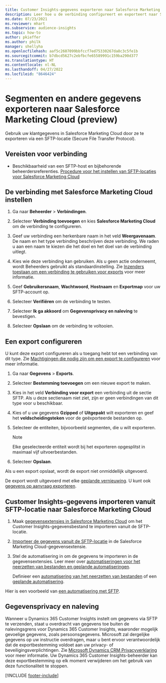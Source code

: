 ```yaml
---
title: Customer Insights-gegevens exporteren naar Salesforce Marketing Cloud
description: Leer hoe u de verbinding configureert en exporteert naar Salesforce Marketing Cloud.
ms.date: 07/23/2021
ms.reviewer: mhart
ms.subservice: audience-insights
ms.topic: how-to
author: pkieffer
ms.author: philk
manager: shellyha
ms.openlocfilehash: aaf5c2607099bbfccf7ed75330267da8c3c5fe1b
ms.sourcegitcommit: b7dbcd5627c2ebfbcfe65589991c159ba290d377
ms.translationtype: HT
ms.contentlocale: nl-NL
ms.lasthandoff: 04/27/2022
ms.locfileid: "8646424"
---
```

# <a name="export-segments-and-other-data-to-salesforce-marketing-cloud-preview"></a>Segmenten en andere gegevens exporteren naar Salesforce Marketing Cloud (preview)

Gebruik uw klantgegevens in Salesforce Marketing Cloud door ze te exporteren via een SFTP-locatie (Secure File Transfer Protocol).

## <a name="prerequisites-for-connection"></a>Vereisten voor verbinding

- Beschikbaarheid van een SFTP-host en bijbehorende beheerdersreferenties. [Procedure voor het instellen van SFTP-locaties voor Salesforce Marketing Cloud](https://help.salesforce.com/articleView?id=sf.mc_es_configure_enhanced_ftp.htm&type=5) 

## <a name="set-up-the-connection-to-salesforce-marketing-cloud"></a>De verbinding met Salesforce Marketing Cloud instellen

1. Ga naar **Beheerder** > **Verbindingen**.

1. Selecteer **Verbinding toevoegen** en kies **Salesforce Marketing Cloud** om de verbinding te configureren.

1. Geef uw verbinding een herkenbare naam in het veld **Weergavenaam**. De naam en het type verbinding beschrijven deze verbinding. We raden u aan een naam te kiezen die het doel en het doel van de verbinding uitlegt.

1. Kies wie deze verbinding kan gebruiken. Als u geen actie onderneemt, wordt Beheerders gebruikt als standaardinstelling. Zie [Inzenders toestaan om een verbinding te gebruiken voor exports](connections.md#allow-contributors-to-use-a-connection-for-exports) voor meer informatie.

1. Geef **Gebruikersnaam**, **Wachtwoord**, **Hostnaam** en **Exportmap** voor uw SFTP-account op.

1. Selecteer **Verifiëren** om de verbinding te testen.

1. Selecteer **Ik ga akkoord** om **Gegevensprivacy en naleving** te bevestigen.

1. Selecteer **Opslaan** om de verbinding te voltooien.

## <a name="configure-an-export"></a>Een export configureren

U kunt deze export configureren als u toegang hebt tot een verbinding van dit type. Zie [Machtigingen die nodig zijn om een export te configureren](export-destinations.md#set-up-a-new-export) voor meer informatie.

1. Ga naar **Gegevens** > **Exports**.

1. Selecteer **Bestemming toevoegen** om een nieuwe export te maken.

1. Kies in het veld **Verbinding voor export** een verbinding uit de sectie SFTP. Als u deze sectienaam niet ziet, zijn er geen verbindingen van dit type voor u beschikbaar.

1. Kies of u uw gegevens **Gzipped** of **Uitgepakt** wilt exporteren en geef het **veldscheidingsteken** voor de geëxporteerde bestanden op.

1. Selecteer de entiteiten, bijvoorbeeld segmenten, die u wilt exporteren.

   > [!NOTE]
   > Elke geselecteerde entiteit wordt bij het exporteren opgesplitst in maximaal vijf uitvoerbestanden. 

1. Selecteer **Opslaan**.

Als u een export opslaat, wordt de export niet onmiddellijk uitgevoerd.

De export wordt uitgevoerd met elke [geplande vernieuwing](system.md#schedule-tab). U kunt ook [gegevens op aanvraag exporteren](export-destinations.md#run-exports-on-demand). 

## <a name="import-customer-insights-data-from-sftp-location-to-salesforce-marketing-cloud"></a>Customer Insights-gegevens importeren vanuit SFTP-locatie naar Salesforce Marketing Cloud

1. Maak [gegevensextensies in Salesforce Marketing Cloud](https://help.salesforce.com/articleView?id=sf.mc_es_create_data_extension.htm&type=5) om het Customer Insights-gegevensbestand te importeren vanuit de SFTP-locatie.

2. [Importeer de gegevens vanuit de SFTP-locatie](https://help.salesforce.com/articleView?id=sf.mc_es_import_data_extension_classic.htm&type=5) in de Salesforce Marketing Cloud-gegevensextensie. 

3. Stel de automatisering in om de gegevens te importeren in de gegevensextensies. Leer meer over [automatiseringen voor het neerzetten van bestanden en geplande automatiseringen](https://help.salesforce.com/articleView?id=sf.mc_as_triggered_automations.htm&type=5).

   Definieer een [automatisering van het neerzetten van bestanden](https://help.salesforce.com/articleView?id=sf.mc_as_define_a_triggered_automation.htm&type=5) of een [geplande automatisering](https://help.salesforce.com/articleView?id=sf.mc_as_define_a_scheduled_automation.htm&type=5). 

Hier is een voorbeeld van [een automatisering met SFTP](https://help.salesforce.com/articleView?id=sf.mc_as_ftp_and_triggered_automation_scenario.htm&type=5).

## <a name="data-privacy-and-compliance"></a>Gegevensprivacy en naleving

Wanneer u Dynamics 365 Customer Insights instelt om gegevens via SFTP te verzenden, staat u overdracht van gegevens toe buiten de nalevingsgrens voor Dynamics 365 Customer Insights, waaronder mogelijk gevoelige gegevens, zoals persoonsgegevens. Microsoft zal dergelijke gegevens op uw instructie overdragen, maar u bent ervoor verantwoordelijk dat de exportbestemming voldoet aan uw privacy- of beveiligingsverplichtingen. Zie [Microsoft Dynamics CRM Privacyverklaring](https://go.microsoft.com/fwlink/?linkid=396732) voor meer informatie.
Uw Dynamics 365 Customer Insights-beheerder kan deze exportbestemming op elk moment verwijderen om het gebruik van deze functionaliteit te stoppen.

[!INCLUDE [footer-include](includes/footer-banner.md)]
